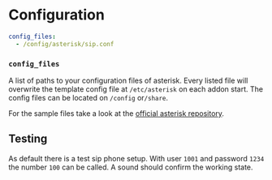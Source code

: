 # Configuration

```yaml
config_files: 
  - /config/asterisk/sip.conf
```

### `config_files`

A list of paths to your configuration files of asterisk.
Every listed file will overwrite the template config file at `/etc/asterisk` on each addon start.
The config files can be located on `/config` or`/share`.

For the sample files take a look at the [official asterisk repository](https://github.com/asterisk/asterisk/blob/master/configs/samples).

## Testing

As default there is a test sip phone setup. With user `1001` and password `1234` the number `100` can be called.
A sound should confirm the working state.